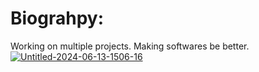 # Biograhpy:
Working on multiple projects. Making softwares be better.
<a href="https://ibb.co/Fbxj2LWv"><img src="https://i.ibb.co/ccg70Sv5/Untitled-2024-06-13-1506-16.webp" alt="Untitled-2024-06-13-1506-16" border="0"></a>
